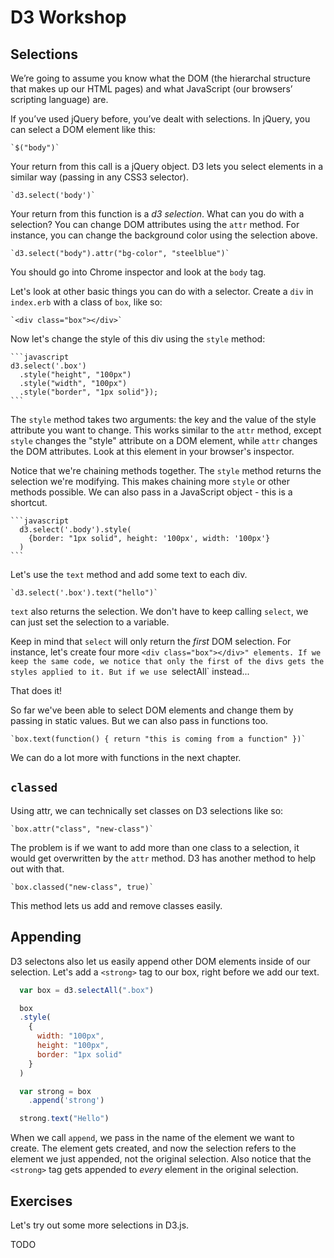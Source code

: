 # D3 Workshop

## Selections

  We’re going to assume you know what the DOM (the hierarchal structure that
  makes up our HTML pages) and what JavaScript (our browsers’ scripting
  language) are.

  If you’ve used jQuery before, you’ve dealt with selections. In jQuery,
  you can select a DOM element like this:

    `$("body")`

  Your return from this call is a jQuery object. D3 lets you select elements in
  a similar way (passing in any CSS3 selector).

    `d3.select('body')`

  Your return from this function is a _d3 selection_. What can you do with a
  selection? You can change DOM attributes using the `attr` method. For
  instance, you can change the background color using the selection above.

    `d3.select("body").attr("bg-color", "steelblue")`

  You should go into Chrome inspector and look at the `body` tag.

  Let's look at other basic things you can do with a selector. Create a `div`
  in `index.erb` with a class of `box`, like so:

    `<div class="box"></div>`

  Now let's change the style of this div using the `style` method:

    ```javascript
    d3.select('.box')
      .style("height", "100px")
      .style("width", "100px")
      .style("border", "1px solid"});
    ```

  The `style` method takes two arguments: the key and the value of the style
  attribute you want to change. This works similar to the `attr` method, except
  `style` changes the "style" attribute on a DOM element, while `attr` changes
  the DOM attributes. Look at this element in your browser's inspector.

  Notice that we're chaining methods together. The `style` method returns the
  selection we're modifying. This makes chaining more `style` or other methods
  possible. We can also pass in a JavaScript object - this is a shortcut.

    ```javascript
      d3.select('.body').style(
        {border: "1px solid", height: '100px', width: '100px'}
      )
    ```

  Let's use the `text` method and add some text to each div.

    `d3.select('.box').text("hello")`

  `text` also returns the selection. We don't have to keep calling `select`, we
  can just set the selection to a variable.

  Keep in mind that `select` will only return the _first_ DOM selection. For
  instance, let's create four more `<div class="box"></div>" elements. If we
  keep the same code, we notice that only the first of the divs gets the styles
  applied to it. But if we use `selectAll` instead...

  That does it!

  So far we've been able to select DOM elements and change them by passing in
  static values. But we can also pass in functions too.

    `box.text(function() { return "this is coming from a function" })`

  We can do a lot more with functions in the next chapter.

## `classed`

  Using attr, we can technically set classes on D3 selections like so:

    `box.attr("class", "new-class")`

  The problem is if we want to add more than one class to a selection,
  it would get overwritten by the `attr` method. D3 has another method to help
  out with that.

    `box.classed("new-class", true)`

  This method lets us add and remove classes easily.


## Appending
  D3 selectons also let us easily append other DOM elements inside of our
  selection. Let's add a `<strong>` tag to our box, right before we add our text.

  ```javascript
    var box = d3.selectAll(".box")

    box
    .style(
      {
        width: "100px",
        height: "100px",
        border: "1px solid"
      }
    )

    var strong = box
      .append('strong')

    strong.text("Hello")
  ```

  When we call `append`, we pass in the name of the element we want to create.
  The element gets created, and now the selection refers to the element we just
  appended, not the original selection. Also notice that the `<strong>` tag gets
  appended to *every* element in the original selection.

## Exercises

Let's try out some more selections in D3.js.

TODO
